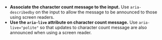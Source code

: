 - **Associate the character count message to the input.** Use `aria-describedby` on the input to allow the message to be announced to those using screen readers.
- **Use the `aria-live` attribute on character count message.** Use `aria-live="polite"` so that updates to character count message are also announced when using a screen reader.